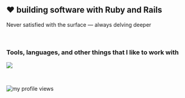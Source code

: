 ## :heart: building software with Ruby and Rails

Never satisfied with the surface — always delving deeper

</br>
<h3>Tools, languages, and other things that I like to work with</h3>
<p align="left">
  <a href="https://skillicons.dev">
    <img src="https://skillicons.dev/icons?i=ruby,rails,ai,html,css,sass,js,jquery,svg,bootstrap,tailwind,sqlite,postgres,mysql,docker,git,github,gitlab,nginx,heroku,postman,sublime,atom,neovim,vscode,figma,gmail,apple,linux,ubuntu" />
  </a>
</p>

<!--
<p align="center">&nbsp;<img align="center" src="snake.svg" alt="my github stats in game" /></p>
-->

</br>
<p align="left"> <img src="https://komarev.com/ghpvc/?username=rovetz&label=Profile%20views&color=brightgreen&style=flat" alt="my profile views" /></p>

<!--
**rovetz/rovetz** is a ✨ _special_ ✨ repository because its `README.md` (this file) appears on your GitHub profile.

Here are some ideas to get you started:

- 🔭 I’m currently working on ...
- 🌱 I’m currently learning ...
- 👯 I’m looking to collaborate on ...
- 🤔 I’m looking for help with ...
- 💬 Ask me about ...
- 📫 How to reach me: ...
- 😄 Pronouns: ...
- ⚡ Fun fact: ...
-->
